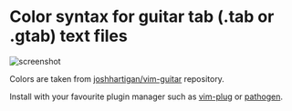 # Color syntax for guitar tab (.tab or .gtab) text files

![screenshot](http://imgur.com/XyqU9Zk.png)

Colors are taken from [joshhartigan/vim-guitar](https://github.com/joshhartigan/vim-guitar) repository.


Install with your favourite plugin manager such as [vim-plug](https://github.com/junegunn/vim-plug) or [pathogen](https://github.com/tpope/vim-pathogen).
